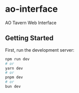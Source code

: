 # ao-interface
AO Tavern Web Interface

## Getting Started

First, run the development server:

```bash
npm run dev
# or
yarn dev
# or
pnpm dev
# or
bun dev
```